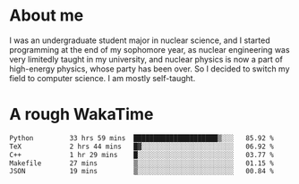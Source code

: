 # About me

I was an undergraduate student major in nuclear science, and I started programming at the end of my sophomore year, as nuclear engineering was very limitedly taught in my university, and nuclear physics is now a part of high-energy physics, whose party has been over. So I decided to switch my field to computer science. I am mostly self-taught.


# A rough WakaTime

<!--START_SECTION:waka-->

```txt
Python         33 hrs 59 mins  █████████████████████▒░░░   85.92 %
TeX            2 hrs 44 mins   █▓░░░░░░░░░░░░░░░░░░░░░░░   06.92 %
C++            1 hr 29 mins    █░░░░░░░░░░░░░░░░░░░░░░░░   03.77 %
Makefile       27 mins         ▒░░░░░░░░░░░░░░░░░░░░░░░░   01.15 %
JSON           19 mins         ▒░░░░░░░░░░░░░░░░░░░░░░░░   00.84 %
```

<!--END_SECTION:waka-->
